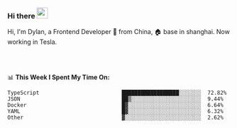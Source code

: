 ### Hi there <img src="https://media.giphy.com/media/hvRJCLFzcasrR4ia7z/giphy.gif" width="25px">

<!-- ![visitors](https://visitor-badge.glitch.me/badge?page_id=dislfyer.dislfyer) -->

Hi, I'm Dylan, a Frontend Developer 🚀 from China, 🏠 base in shanghai. Now working in Tesla.

<br/>
<br/>

📊 **This Week I Spent My Time On:**


<!--START_SECTION:waka-->

```text
TypeScript                          ██████████████████░░░░░░░  72.82%
JSON                                ██▒░░░░░░░░░░░░░░░░░░░░░░  9.44%
Docker                              █▓░░░░░░░░░░░░░░░░░░░░░░░  6.64%
YAML                                █▓░░░░░░░░░░░░░░░░░░░░░░░  6.32%
Other                               ▓░░░░░░░░░░░░░░░░░░░░░░░░  2.62%
```

<!--END_SECTION:waka-->

<!--
**About Me:**
 -->

